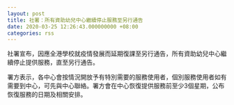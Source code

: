 ```yaml
---
layout: post
title: 社署：所有資助幼兒中心繼續停止服務至另行通告
date: 2020-03-25 12:26:43.000000000 +08:00
categories: rss
---
```


社署宣布，因應全港學校就疫情發展而延期復課至另行通告，所有資助幼兒中心繼續停止提供服務，直至另行通告。

署方表示，各中心會按情況開放予有特別需要的服務使用者，個別服務使用者如有需要到中心，可先與中心聯絡。署方會在中心恢復提供服務前至少3個星期，公布恢復服務的日期及相關安排。
